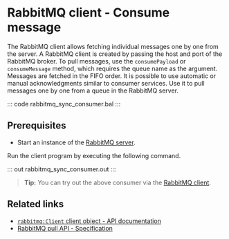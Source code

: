 # RabbitMQ client - Consume message

The RabbitMQ client allows fetching individual messages one by one from the server. A RabbitMQ client is created by passing the host and port of the RabbitMQ broker. To pull messages, use the `consumePayload` or `consumeMessage` method, which requires the queue name as the argument. Messages are fetched in the FIFO order. It is possible to use automatic or manual acknowledgments similar to consumer services. Use it to pull messages one by one from a queue in the RabbitMQ server.

::: code rabbitmq_sync_consumer.bal :::

## Prerequisites
- Start an instance of the [RabbitMQ server](https://www.rabbitmq.com/download.html).

Run the client program by executing the following command.

::: out rabbitmq_sync_consumer.out :::

>**Tip:** You can try out the above consumer via the [RabbitMQ client](/learn/by-example/rabbitmq-producer/).

## Related links
- [`rabbitmq:Client` client object - API documentation](https://lib.ballerina.io/ballerinax/rabbitmq/latest/clients/Client)
- [RabbitMQ pull API - Specification](https://github.com/ballerina-platform/module-ballerinax-rabbitmq/blob/master/docs/spec/spec.md#7-retrieving-individual-messages)
